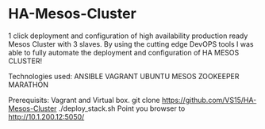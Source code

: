 # HA-Mesos-Cluster
1 click deployment and configuration of high availability production ready Mesos Cluster with 3 slaves.
By using the cutting edge DevOPS tools I was able to fully automate the deployment and configuration of HA MESOS CLUSTER!

Technologies used:
ANSIBLE
VAGRANT
UBUNTU
MESOS
ZOOKEEPER
MARATHON 

Prerequisits: Vagrant and Virtual box. 
git clone https://github.com/VS15/HA-Mesos-Cluster
./deploy_stack.sh 
Point you browser to http://10.1.200.12:5050/ 


